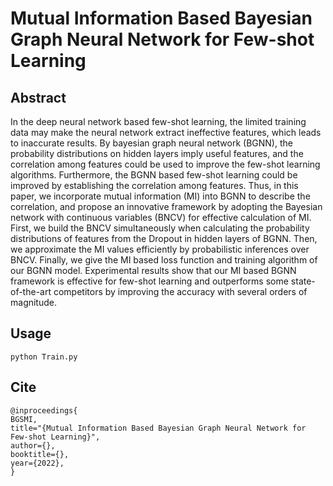 # Mutual Information Based Bayesian Graph Neural Network for Few-shot Learning

## Abstract
In the deep neural network based few-shot learning, the limited training data may make the neural network extract ineffective features, which leads to inaccurate results. By bayesian graph neural network (BGNN), the probability distributions on hidden layers imply useful features, and the correlation
among features could be used to improve the few-shot learning algorithms. Furthermore, the BGNN based few-shot learning could be improved by establishing the correlation among features. Thus, in this paper, we incorporate mutual information (MI) into BGNN to describe the correlation, and propose an innovative framework by adopting the Bayesian network with continuous variables (BNCV) for effective calculation of MI. First, we build the BNCV simultaneously when calculating the probability distributions of features from the Dropout in hidden layers of BGNN. Then, we approximate the MI values efficiently by probabilistic inferences over BNCV. Finally, we give the MI based loss function and training algorithm of our BGNN model. Experimental results show that our MI based BGNN framework is effective for few-shot learning and outperforms some state-of-the-art competitors by improving the accuracy with several orders of magnitude.

## Usage
```python Train.py```
## Cite

```
@inproceedings{
BGSMI,
title="{Mutual Information Based Bayesian Graph Neural Network for Few-shot Learning}",
author={},
booktitle={},
year={2022},
}
```
